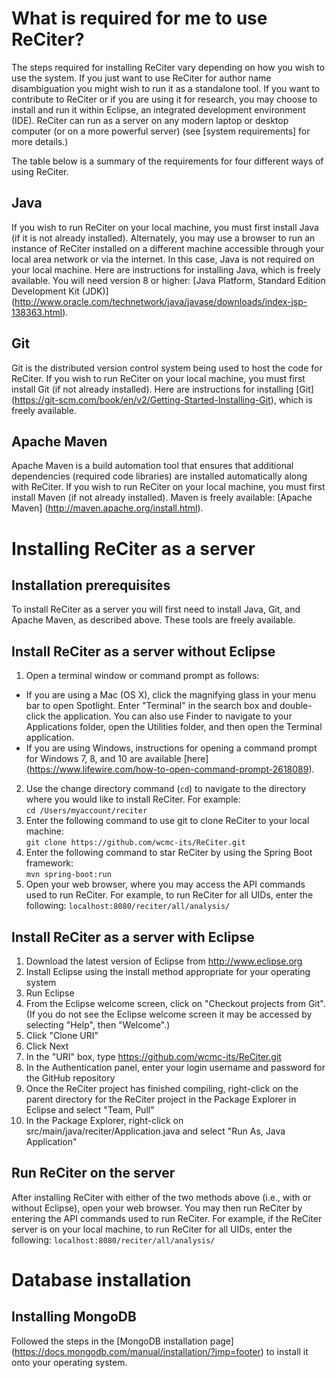 # What is required for me to use ReCiter?

The steps required for installing ReCiter vary depending on how you wish to use the system. If you just want to use ReCiter for author name disambiguation you might wish to run it as a standalone tool. If you want to contribute to ReCiter or if you are using it for research, you may choose to install and run it within Eclipse, an integrated development environment (IDE). ReCiter can run as a server on any modern laptop or desktop computer (or on a more powerful server) (see [system requirements] for more details.)<br>

The table below is a summary of the requirements for four different ways of using ReCiter.

## Java

If you wish to run ReCiter on your local machine, you must first install Java (if it is not already installed). Alternately, you may use a browser to run an instance of ReCiter installed on a different machine accessible through your local area network or via the internet. In this case, Java is not required on your local machine. Here are instructions for installing Java, which is freely available. You will need version 8 or higher: [Java Platform, Standard Edition Development Kit (JDK)] (http://www.oracle.com/technetwork/java/javase/downloads/index-jsp-138363.html).

## Git

Git is the distributed version control system being used to host the code for ReCiter. If you wish to run ReCiter on your local machine, you must first install Git (if not already installed). Here are instructions for installing [Git] (https://git-scm.com/book/en/v2/Getting-Started-Installing-Git), which is freely available.

## Apache Maven

Apache Maven is a build automation tool that ensures that additional dependencies (required code libraries) are installed automatically along with ReCiter. If you wish to run ReCiter on your local machine, you must first install Maven (if not already installed). Maven is freely available: [Apache Maven] (http://maven.apache.org/install.html).

# Installing ReCiter as a server

## Installation prerequisites

To install ReCiter as a server you will first need to install Java, Git, and Apache Maven, as described above. These tools are freely available.

## Install ReCiter as a server without Eclipse
1. Open a terminal window or command prompt as follows:<br>
* If you are using a Mac (OS X), click the magnifying glass in your menu bar to open Spotlight. Enter "Terminal" in the search box and double-click the application. You can also use Finder to navigate to your Applications folder, open the Utilities folder, and then open the Terminal application.
* If you are using Windows, instructions for opening a command prompt for Windows 7, 8, and 10 are available [here] (https://www.lifewire.com/how-to-open-command-prompt-2618089).
2. Use the change directory command (`cd`) to navigate to the directory where you would like to install ReCiter. For example:<br>
`cd /Users/myaccount/reciter`
3. Enter the following command to use git to clone ReCiter to your local machine:<br>
`git clone https://github.com/wcmc-its/ReCiter.git`
4. Enter the following command to star ReCiter by using the Spring Boot framework:<br>
`mvn spring-boot:run`
5. Open your web browser, where you may access the API commands used to run ReCiter. For example, to run ReCiter for all UIDs, enter the following:
`localhost:8080/reciter/all/analysis/`

## Install ReCiter as a server with Eclipse
1. Download the latest version of Eclipse from http://www.eclipse.org
2. Install Eclipse using the install method appropriate for your operating system
3. Run Eclipse
4. From the Eclipse welcome screen, click on "Checkout projects from Git". (If you do not see the Eclipse welcome screen it may be accessed by selecting "Help", then "Welcome".)
5. Click "Clone URI"
6. Click Next
7. In the "URI" box, type https://github.com/wcmc-its/ReCiter.git
8. In the Authentication panel, enter your login username and password for the GitHub repository
9. Once the ReCiter project has finished compiling, right-click on the parent directory for the ReCiter project in the Package Explorer in Eclipse and select "Team, Pull"
10. In the Package Explorer, right-click on src/main/java/reciter/Application.java and select "Run As, Java Application"

## Run ReCiter on the server
After installing ReCiter with either of the two methods above (i.e., with or without Eclipse), open your web browser. You may then run ReCiter by entering the API commands used to run ReCiter. For example, if the ReCiter server is on your local machine, to run ReCiter for all UIDs, enter the following:
`localhost:8080/reciter/all/analysis/`

# Database installation

## Installing MongoDB

Followed the steps in the [MongoDB installation page] (https://docs.mongodb.com/manual/installation/?jmp=footer) to install it onto your operating system.